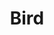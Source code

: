 ---
title: Bird
showTitle: true
showOnHomepage: true
image: /img/drawings/bird.jpg
materials: ink
description:
---